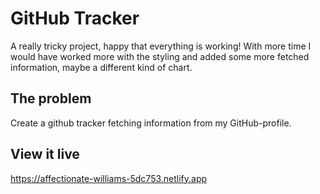 # GitHub Tracker

A really tricky project, happy that everything is working! With more time I would have worked
more with the styling and added some more fetched information, maybe a different kind of chart.

## The problem

Create a github tracker fetching information from my GitHub-profile.

## View it live

https://affectionate-williams-5dc753.netlify.app
